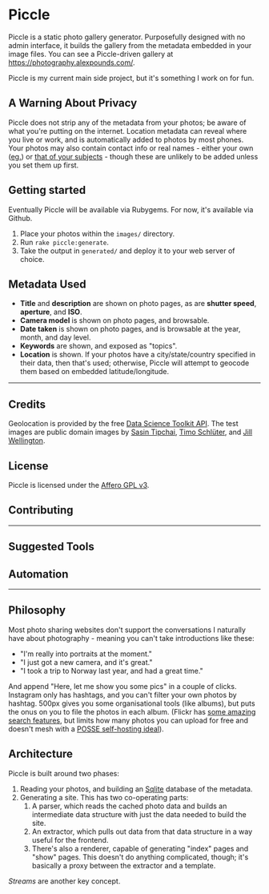 # Piccle

Piccle is a static photo gallery generator. Purposefully designed with no admin interface, it builds the gallery from 
the metadata embedded in your image files. You can see a Piccle-driven gallery at https://photography.alexpounds.com/.

Piccle is my current main side project, but it's something I work on for fun. 


## A Warning About Privacy 

Piccle does not strip any of the metadata from your photos; be aware of what you're putting on the internet. Location 
metadata can reveal where you live or work, and is automatically added to photos by most phones. Your photos may also
contain contact info or real names - either your own ([eg.](http://fujifilm-dsc.com/en/manual/x100f/menu_setup/save_data_set-up/index.html#copyright_info))
or [that of your subjects](https://www.iptc.org/std/photometadata/documentation/userguide/#_persons_depicted_in_the_image) - 
though these are unlikely to be added unless you set them up first. 

## Getting started

Eventually Piccle will be available via Rubygems. For now, it's available via Github. 

1. Place your photos within the `images/` directory. 
1. Run `rake piccle:generate`. 
1. Take the output in `generated/` and deploy it to your web server of choice.

## Metadata Used

* **Title** and **description** are shown on photo pages, as are **shutter speed**, **aperture**, and **ISO**. 
* **Camera model** is shown on photo pages, and browsable. 
* **Date taken** is shown on photo pages, and is browsable at the year, month, and day level. 
* **Keywords** are shown, and exposed as "topics". 
* **Location** is shown. If your photos have a city/state/country specified in their data, then that's used; otherwise, 
  Piccle will attempt to geocode them based on embedded latitude/longitude.


-------

## Credits

Geolocation is provided by the free [Data Science Toolkit API](http://www.datasciencetoolkit.org/developerdocs#coordinates2politics).
The test images are public domain images by [Sasin Tipchai](https://pixabay.com/photos/elephant-animals-asia-large-1822636/), 
[Timo Schlüter](https://pixabay.com/photos/kingfisher-bird-blue-plumage-1905255/), and 
[Jill Wellington](https://pixabay.com/photos/spring-bird-bird-spring-blue-2295431/). 


## License

Piccle is licensed under the [Affero GPL v3](https://www.gnu.org/licenses/agpl-3.0.en.html).

## Contributing


------



## Suggested Tools



## Automation



------

## Philosophy

Most photo sharing websites don't support the conversations I naturally have about photography - meaning you can't 
take introductions like these:

* "I'm really into portraits at the moment."
* "I just got a new camera, and it's great."
* "I took a trip to Norway last year, and had a great time."

And append "Here, let me show you some pics" in a couple of clicks. Instagram only has hashtags, and you can't filter
your own photos by hashtag. 500px gives you some organisational tools (like albums), but puts the onus on you to file
the photos in each album. (Flickr has [some amazing search features](https://www.flickr.com/search/advanced), but limits
how many photos you can upload for free and doesn't mesh with a [POSSE self-hosting ideal](https://indieweb.org/POSSE)).


## Architecture

Piccle is built around two phases: 

1. Reading your photos, and building an [Sqlite]() database of the metadata. 
1. Generating a site. This has two co-operating parts:
    1. A parser, which reads the cached photo data and builds an intermediate data structure with just the data needed
       to build the site. 
    1. An extractor, which pulls out data from that data structure in a way useful for the frontend.
    1. There's also a renderer, capable of generating "index" pages and "show" pages. This doesn't do anything 
       complicated, though; it's basically a proxy between the extractor and a template. 

_Streams_ are another key concept. 
